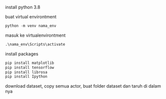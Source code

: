 install python 3.8

buat virtual environtment

```python
python -m venv nama_env
```
masuk ke virtualenvirontment
```python
.\nama_env\Scripts\activate
```
install packages

```python
pip install matplotlib
pip install tensorflow
pip install librosa
pip install Ipython
```

download dataset, copy semua actor, buat folder dataset dan taruh di dalam nya
